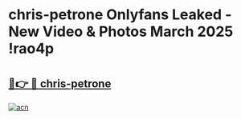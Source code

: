 # chris-petrone Onlyfans Leaked - New Video & Photos March 2025 !rao4p

# <h2><a href="https://l4w44s.iuczelnia.edu.pl?title=chris-petrone&ref=rao4p">🔗👉 🔴 chris-petrone</a></h2>

[![acn](https://github.com/user-attachments/assets/0f9c940e-d8b0-45ae-aac7-cd30a18b3e1c)](https://l4w44s.iuczelnia.edu.pl?title=chris-petrone&ref=rao4p)

